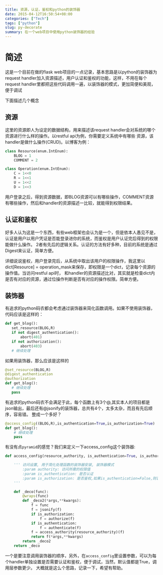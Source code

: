 ```yaml
---
title: 资源，认证，鉴权和python的装饰器
date: 2015-04-12T16:50:54+08:00
categories: ["Tech"]
tags: ["python"]
slug: py-decorate
summary: 在一个web项目中使用python装饰器的经验
---
```


# 简述
这是一个目前在做的flask web项目的一点记录，基本思路是以python的装饰器为request handler加入资源描述，用户认证和鉴权的功能，这样，不用在每个request handler里都把这些代码调用一遍，以装饰器的模式，更加简便和美观，便于调试

下面描述几个概念
## 资源
这里的资源即人为设定的数据结构，用来描述该request handler会对系统的哪个资源进行什么样的操作。以restful api为例，你需要定义系统中有哪些
资源，该handler是做什么操作(CRUD)。以博客为例：
```python
class Resource(enum.IntEnum):
    BLOG = 1
    COMMENT = 2

class Operation(enum.IntEnum):
    C = 1<<0
    R = 1<<1
    U = 1<<2
    D = 1<<3
```
用户登录之后，得到资源数据，即BLOG资源可以有哪些操作，COMMENT资源有哪些操作，然后和handler的资源描述一比较，就能得到权限结果。

## 认证和鉴权
好多人认为这是一个东西，有些web框架也会认为是一个，但是依本人愚见不是，认证是用户以用户凭证是否能登录进你的系统，而鉴权是用户认证完后得到的权限能做什么操作。
2者有先后的逻辑关系。认证的方法有好多种，目前的系统是通过Digest来认证，简单方便。

详细说说鉴权，用户登录完后，从系统中取出该用户的权限操作，我这里以dict[Resource] = operation_mask来保存，即权限是一个dict，记录每个资源的操作值。当访问restful api时，
和handler的资源描述比对，其实就是检查dict内是否有对应的资源，通过位操作判断是否有对应的操作权限。简单方便。

## 装饰器
有追求的python码农都会考虑通过装饰器来简化函数调用。如果不使用装饰器，代码应该是这样的：
``` python
def get_blog():
   set_resource(BLOG,R)
   if not digest_authentication():
       abort(401)
   if not authorization():
       abort(403)
   # 继续处理
```

如果用装饰器，那么应该是这样的
``` python
@set_resource(BLOG,R)
@digest_authentication
@authorization
def get_blog():
   # 继续处理
   pass
```
有追求的python码农不会满足于此，每个函数上有3个@,其实本人的项目都是json输出，最后还有@jsonify的装饰器，总共有4个，太多太杂，而且有先后顺序，容易错。
整成一个多好？
``` python
@access_config((BLOG,R),is_authentication=True,is_authorization=True)
def get_blog():
    # 继续处理
    pass
```

有没有点`pyramid`的感觉？我们来定义一下access_config这个装饰器:

``` python
def access_config(resource_authority, is_authentication=True, is_authorization=True):

    ''' 访问设置, 用于简化处理函数的装饰器安装, 装饰器模式
        :param authority: 访问所需的权限值
        :param is_authentication: 是否认证
        :param is_authorization: 是否鉴权,如果is_authentication=False,则该值也无意义
    '''

    def _deco(func):
        @wraps(func)
        def _deco2(*args,**kwargs):
            f = func
            f = jsonify(f)
            if is_authorization:
                f = authorize(f)
            if is_authentication:
                f = authenticate(f)
            f = access_authority(resource_authority)(f)
            return f(*args,**kwargs)
        return _deco2
    return _deco
```
一个是要注意调用装饰器的顺序，另外，在`access_config`里设置参数，可以为每个handler单独设置是否需要认证和鉴权，便于调试，当然，默认值都是True，调用层参数更少。
大概就是这么个思路，记录一下，希望有帮助。

